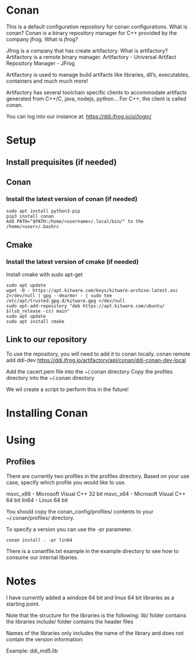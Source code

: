 # Conan
This is a default configuration repository for conan configurations.  What is conan? Conan is a binary repository manager for C++ provided by the company jfrog.  What is jfrog?

Jfrog is a company that has create artifactory.  What is artifactory?  Artifactory is a remote binary manager.
Artifactory - Universal Artifact Repository Manager - JFrog

Artifactory is used to manage build artifacts like libraries, dll’s, executables, containers and much much more!

Artifactory has several toolchain specific clients to accommodate artifacts generated from C++/C, java, nodejs, python…
For C++, the client is called conan.

You can log into our instance at:
https://ddi.jfrog.io/ui/login/


# Setup

## Install prequisites (if needed)

## Conan
### Install the latest version of conan (if needed)
```shell
sudo apt install python3-pip
pip3 install conan
Add PATH="$PATH:/home/<username>/.local/bin/" to the /home/<user>/.bashrc
```

## Cmake
### Install the latest version of cmake (if needed)
Install cmake with sudo apt-get 
```shell
sudo apt update
wget -O - https://apt.kitware.com/keys/kitware-archive-latest.asc 2>/dev/null | gpg --dearmor - | sudo tee /etc/apt/trusted.gpg.d/kitware.gpg >/dev/null
sudo apt-add-repository "deb https://apt.kitware.com/ubuntu/ $(lsb_release -cs) main"
sudo apt update
sudo apt install cmake
```

## Link to our repository
To use the repository, you will need to add it to conan locally.
conan remote add ddi-dev  https://ddi.jfrog.io/artifactory/api/conan/ddi-conan-dev-local

Add the cacert.pem file into the ~/.conan directory
Copy the profiles directory into the ~/.conan directory

We wil create a script to perform this in the future!

# Installing Conan

# Using
## Profiles
There are currently two profiles in the profiles directory.  Based on your use case, specify which profile you would like to use.

msvc_x86 - Microsoft Visual C++ 32 bit 
msvc_x64 - Microsoft Visual C++ 64 bit 
lin64 - Linux 64 bit

You should copy the conan_config/profiles/ contents to your ~/.conan/profiles/ directory.

To specify a version you can use the -pr parameter.
```
conan install . -pr lin64
```

There is a conanfile.txt example in the example directory to see how to consume our internal libaries.

# Notes

I have currently added a windoze 64 bit and linux 64 bit libraries as a starting point.

Note that the structure for the libraries is the following:
lib/ folder contains the libraries 
include/ folder contains the header files

Names of the libraries only includes the name of the library and does not contain the version information:

Example: ddi_md5.lib
